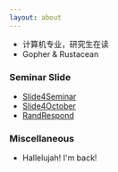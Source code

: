 ```yaml
---
layout: about
---
```


- 计算机专业，研究生在读
- Gopher & Rustacean

### Seminar Slide
- [Slide4Seminar](https://slide4seminar.netlify.app/)
- [Slide4October](https://slide4october.netlify.app/)
- [RandRespond](https://randrespond.netlify.app/)

### Miscellaneous

- Hallelujah! I'm back!
